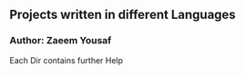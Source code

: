 ## Projects written in different Languages
### Author: Zaeem Yousaf

Each Dir contains further Help
